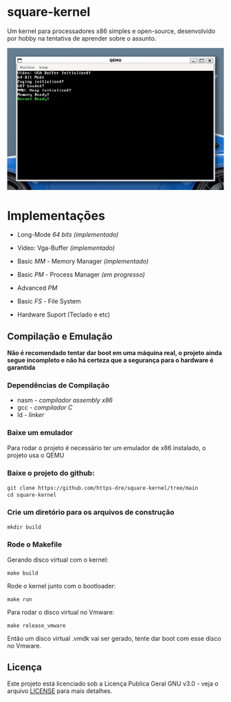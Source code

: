 
# square-kernel

Um kernel para processadores x86 simples e open-source, desenvolvido por hobby na tentativa de aprender sobre o assunto. 

<img src="docs/print.png">

# Implementações

- Long-Mode *64 bits*  *(implementado)*

- Video: Vga-Buffer *(implementado)*

- Basic *MM* - Memory Manager *(implementado)*

- Basic *PM* - Process Manager *(em progresso)*

- Advanced *PM*

- Basic *FS* - File System

- Hardware Suport (Teclado e etc)

  

## Compilação e Emulação

**Não é recomendado tentar dar boot em uma máquina real, o projeto ainda segue incompleto e não há certeza que a segurança para o hardware é garantida**

### Dependências de Compilação

 - nasm - *compilador assembly x86*
 - gcc - *compilador C*
 - ld - *linker*

### Baixe um emulador

Para rodar o projeto é necessário ter um emulador de x86 instalado, o projeto usa o QEMU

### Baixe o projeto do github:

	git clone https://github.com/https-dre/square-kernel/tree/main
	cd square-kernel

### Crie um diretório para os arquivos de construção

	mkdir build

### Rode o Makefile

Gerando disco virtual com o kernel:

	make build

Rode o kernel junto com o bootloader:

	make run

Para rodar o disco virtual no Vmware:

	make release_vmware

Então um disco virtual .vmdk vai ser gerado, tente dar boot com esse disco no Vmware.

## Licença

Este projeto está licenciado sob a Licença Publica Geral GNU v3.0 - veja o arquivo [LICENSE](LICENSE) para mais detalhes.
